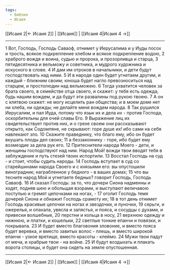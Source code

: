 ```yaml
---
tags:
  - Библия
  - Исаия
---
```

[[Исаия 2|← Исаия 2]] | [[Исаия]] | [[Исаия 4|Исаия 4 →]]

---
1 Вот, Господь, Господь Саваоф, отнимет у Иерусалима и у Иуды посох и трость, всякое подкрепление хлебом и всякое подкрепление водою,
2 храброго вождя и воина, судью и пророка, и прозорливца и старца,
3 пятидесятника и вельможу и советника, и мудрого художника и искусного в слове.
4 И дам им отроков в начальники, и дети будут господствовать над ними.
5 И в народе один будет угнетаем другим, и каждый - ближним своим; юноша будет нагло превозноситься над старцем, и простолюдин над вельможею.
6 Тогда ухватится человек за брата своего, в семействе отца своего, и скажет: у тебя есть одежда, будь нашим вождем, и да будут эти развалины под рукою твоею.
7 А он с клятвою скажет: не могу исцелить ран общества; и в моем доме нет ни хлеба, ни одежды; не делайте меня вождем народа.
8 Так рушился Иерусалим, и пал Иуда, потому что язык их и дела их - против Господа, оскорбительны для очей славы Его.
9 Выражение лиц их свидетельствует против них, и о грехе своем они рассказывают открыто, как Содомляне, не скрывают: горе душе их! ибо сами на себя навлекают зло.
10 Скажите праведнику, что благо ему, ибо он будет вкушать плоды дел своих;
11 а беззаконнику - горе, ибо будет ему возмездие за дела рук его.
12 Притеснители народа Моего - дети, и женщины господствуют над ним. Народ Мой! вожди твои вводят тебя в заблуждение и путь стезей твоих испортили.
13 Восстал Господь на суд - и стоит, чтобы судить народы.
14 Господь вступает в суд со старейшинами народа Своего и с князьями его: вы опустошили виноградник; награбленное у бедного - в ваших домах;
15 что вы тесните народ Мой и угнетаете бедных? говорит Господь, Господь Саваоф.
16 И сказал Господь: за то, что дочери Сиона надменны и ходят, подняв шею и обольщая взорами, и выступают величавою поступью и гремят цепочками на ногах, -
17 оголит Господь темя дочерей Сиона и обнажит Господь срамоту их;
18 в тот день отнимет Господь красивые цепочки на ногах и звездочки, и луночки,
19 серьги, и ожерелья, и опахала, увясла и запястья, и пояса, и сосудцы с духами, и привески волшебные,
20 перстни и кольца в носу,
21 верхнюю одежду и нижнюю, и платки, и кошельки,
22 светлые тонкие епанчи и повязки, и покрывала.
23 И будет вместо благовония зловоние, и вместо пояса будет веревка, и вместо завитых волос - плешь, и вместо широкой епанчи - узкое вретище, вместо красоты - клеймо.
24 Мужи твои падут от меча, и храбрые твои - на войне.
25 И будут воздыхать и плакать ворота столицы, и будет она сидеть на земле опустошенная.

---
[[Исаия 2|← Исаия 2]] | [[Исаия]] | [[Исаия 4|Исаия 4 →]]